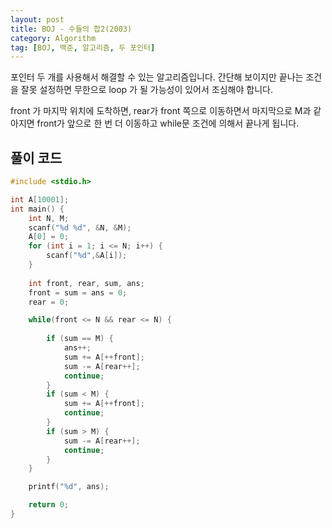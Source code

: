 ```yaml
---
layout: post
title: BOJ - 수들의 합2(2003)
category: Algorithm
tag: [BOJ, 백준, 알고리즘, 두 포인터]
---
```


포인터 두 개를 사용해서 해결할 수 있는 알고리즘입니다. 간단해 보이지만 끝나는 조건을 잘못 설정하면 무한으로 loop 가 될 가능성이 있어서 조심해야 합니다.

<div class="message">
front 가 마지막 위치에 도착하면, rear가 front 쪽으로 이동하면서 마지막으로 M과 같아지면 front가 앞으로 한 번 더 이동하고 while문 조건에 의해서 끝나게 됩니다.
</div>

## 풀이 코드
```cpp
#include <stdio.h>

int A[10001];
int main() {
	int N, M;
	scanf("%d %d", &N, &M);
	A[0] = 0;
	for (int i = 1; i <= N; i++) {
		scanf("%d",&A[i]);
	}
	
	int front, rear, sum, ans;
	front = sum = ans = 0;
	rear = 0;

	while(front <= N && rear <= N) {
		
		if (sum == M) {
			ans++;
			sum += A[++front];
			sum -= A[rear++];
			continue;
		} 
		if (sum < M) {
			sum += A[++front];
			continue;
		}
		if (sum > M) {
			sum -= A[rear++];
			continue;
		}
	}

	printf("%d", ans);

	return 0;
}
```
